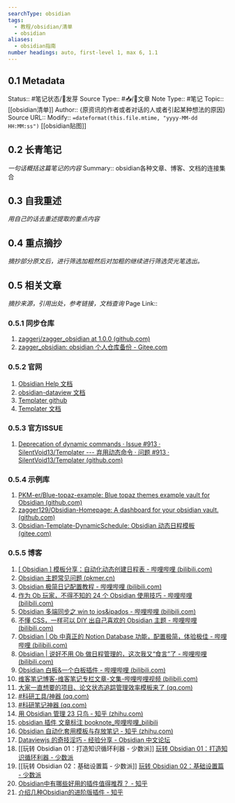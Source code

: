 ```yaml
---
searchType: obsidian
tags:
  - 教程/obsidian/清单
  - obsidian
aliases:
  - obsidian指南
number headings: auto, first-level 1, max 6, 1.1
---
```


## 0.1 Metadata
Status::    #笔记状态/🌱发芽
Source Type::  #📥/📰️文章
Note Type::  #笔记
Topic:: [[obsidian清单]]
Author:: {原资讯的作者或者对话的人或者引起某种想法的原因}
Source URL:: 
Modify:: `=dateformat(this.file.mtime, "yyyy-MM-dd HH:MM:ss")`
[[obsidian贴图]]
## 0.2 长青笔记
*一句话概括这篇笔记的内容*
Summary:: obsidian各种文章、博客、文档的连接集合

## 0.3 自我重述
*用自己的话去重述提取的重点内容*


## 0.4 重点摘抄
*摘抄部分原文后，进行筛选加粗然后对加粗的继续进行筛选荧光笔选出。*

## 0.5 相关文章
*摘抄来源，引用出处，参考链接，文档查询*
Page Link::  

### 0.5.1 同步仓库
1. [zaggerj/zagger_obsidian at 1.0.0 (github.com)](https://github.com/zaggerj/zagger_obsidian/tree/1.0.0)
2. [zagger_obsidian: obsidian 个人仓库备份 - Gitee.com](https://gitee.com/zaggerzj/zagger_obsidian/tree/1.0.0/)
### 0.5.2 官网
 1. [Obsidian Help 文档](https://help.obsidian.md/Editing+and+formatting/Properties)
 2. [obsidian-dataview 文档](https://github.com/blacksmithgu/obsidian-dataview)
 3. [Templater  github](https://github.com/SilentVoid13/Templater)
 4.  [Templater 文档](https://silentvoid13.github.io/Templater/internal-functions/internal-modules/file-module.html#tpfilefind_tfilefilename-string)
### 0.5.3 官方ISSUE
1. [Deprecation of dynamic commands · Issue #913 · SilentVoid13/Templater --- 弃用动态命令 · 问题 #913 · SilentVoid13/Templater (github.com)](https://github.com/SilentVoid13/Templater/issues/913)
### 0.5.4 示例库
1. [PKM-er/Blue-topaz-example: Blue topaz themes example vault for Obsidian (github.com)](https://github.com/PKM-er/Blue-topaz-example)
2. [zagger129/Obsidian-Homepage: A dashboard for your obsidian vault. (github.com)](https://github.com/zagger129/Obsidian-Homepage)
3. [Obsidian-Template-DynamicSchedule: Obsidian 动态日程模板 (gitee.com)](https://gitee.com/goblincwl/Obsidian-Template-DynamicSchedule)
### 0.5.5 博客
1. [[ Obsidian ] 模板分享：自动化动态创建日程表 - 哔哩哔哩 (bilibili.com)](https://www.bilibili.com/read/cv23768479/)
2. [Obsidian 主题常见问题 (pkmer.cn)](https://pkmer.cn/Pkmer-Docs/10-obsidian/obsidian%E5%B8%B8%E8%A7%81%E9%97%AE%E9%A2%98%E6%B1%87%E6%80%BB/obsidian%E4%B8%BB%E9%A2%98%E5%B8%B8%E8%A7%81%E9%97%AE%E9%A2%98/)
3. [Obsidian 极简日记配置教程 - 哔哩哔哩 (bilibili.com)](https://www.bilibili.com/read/cv21481911/)
4. [作为 Ob 玩家，不得不知的 24 个 Obsidian 使用技巧 - 哔哩哔哩 (bilibili.com)](https://www.bilibili.com/read/cv18547773/)
5. [Obsidian 多端同步之 win to ios&ipados - 哔哩哔哩 (bilibili.com)](https://www.bilibili.com/read/cv18681675/)
6. [不懂 CSS，一样可以 DIY 出自己喜欢的 Obsidian 主题 - 哔哩哔哩 (bilibili.com)](https://www.bilibili.com/read/cv19043175/)
7. [Obsidian | Ob 中真正的 Notion Database 功能，配置极简，体验极佳 - 哔哩哔哩 (bilibili.com)](https://www.bilibili.com/read/cv19518130/)
8. [Obsidian | 说好不用 Ob 做日程管理的，这次我又“食言”了 - 哔哩哔哩 (bilibili.com)](https://www.bilibili.com/read/cv19526990/)
9. [Obsidian 白板&一个白板插件 - 哔哩哔哩 (bilibili.com)](https://www.bilibili.com/read/cv20661353/)
10. [维客笔记博客-维客笔记专栏文章-文集-哔哩哔哩视频 (bilibili.com)](https://space.bilibili.com/305034274/article)
11. [大家一直想要的项目、论文状态追踪管理效率模板来了 (qq.com)](https://mp.weixin.qq.com/s?__biz=MzI4NDQ4NjU0MA==&mid=2247751446&idx=1&sn=aa6012807e4744e4ae393a57b91982da&chksm=ebf7e9f5dc8060e3063e6ac403a13e4989ac564f3e0959dc9ba990feae657572deb273323cb6&scene=27)
12. [#科研工具/神器 (qq.com)](https://mp.weixin.qq.com/mp/appmsgalbum?__biz=MzI4NDQ4NjU0MA==&action=getalbum&album_id=1500675956766736385&scene=173&from_msgid=2247751446&from_itemidx=1&count=3&nolastread=1#wechat_redirect)
13. [#科研笔记神器 (qq.com)](https://mp.weixin.qq.com/mp/appmsgalbum?__biz=MzI4NDQ4NjU0MA==&action=getalbum&album_id=2336961249412284416&scene=173&from_msgid=2247751446&from_itemidx=1&count=3&nolastread=1#wechat_redirect)
14. [用 Obsidian 管理 23 只鸟 - 知乎 (zhihu.com)](https://zhuanlan.zhihu.com/p/486882929)
15. [obsidian 插件 文章标注 booknote\_哔哩哔哩\_bilibili](https://www.bilibili.com/video/BV1JW4y1e7Xv/?spm_id_from=pageDriver&vd_source=af94dc11f0a1751ebb3c2090844ad9f6)
16. [Obsidian 自动化套用模板与存放笔记 - 知乎 (zhihu.com)](https://zhuanlan.zhihu.com/p/544827131)
17. [Dataviewjs 的奇技淫巧 - 经验分享 - Obsidian 中文论坛](https://forum-zh.obsidian.md/t/topic/5954/67)
18. [[玩转 Obsidian 01：打造知识循环利器 - 少数派]] [玩转 Obsidian 01：打造知识循环利器 - 少数派](https://sspai.com/post/62414)
19. [[玩转 Obsidian 02：基础设置篇 - 少数派]] [玩转 Obsidian 02：基础设置篇 - 少数派](https://sspai.com/post/63481)
20. [Obsidian中有哪些好用的插件值得推荐？ - 知乎](https://www.zhihu.com/question/497487995/answer/3097956845?utm_id=0)
21. [介绍几种Obsidian的进阶版插件 - 知乎](https://zhuanlan.zhihu.com/p/580851046)


